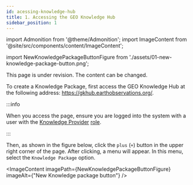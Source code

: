 ```yaml
---
id: acessing-knowledge-hub
title: 1. Accessing the GEO Knowledge Hub
sidebar_position: 1
---
```


import Admonition from '@theme/Admonition';
import ImageContent from '@site/src/components/content/ImageContent';

import NewKnowledgePackageButtonFigure from './assets/01-new-knowledge-package-button.png';

<Admonition type="caution" icon="🚧" title="Page under revision">
    <p>This page is under revision. The content can be changed.</p>
</Admonition>

To create a Knowledge Package, first access the GEO Knowledge Hub at the following address: https://gkhub.earthobservations.org/. 

:::info

When you access the page, ensure you are logged into the system with a user with the [Knowledge Provider](../../../concepts/user-roles.md#knowledge-provider) [role](../../../concepts/user-roles.md).

:::

Then, as shown in the figure below, click the `plus` (`+`) button in the upper right corner of the page. After clicking, a menu will appear. In this menu, select the `Knowledge Package` option.

<ImageContent
imagePath={NewKnowledgePackageButtonFigure}
imageAlt={"New Knowledge package button"}
/>
